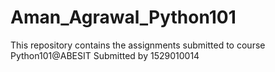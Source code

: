 # Aman_Agrawal_Python101
This repository contains the assignments submitted to course Python101@ABESIT  Submitted by 1529010014
